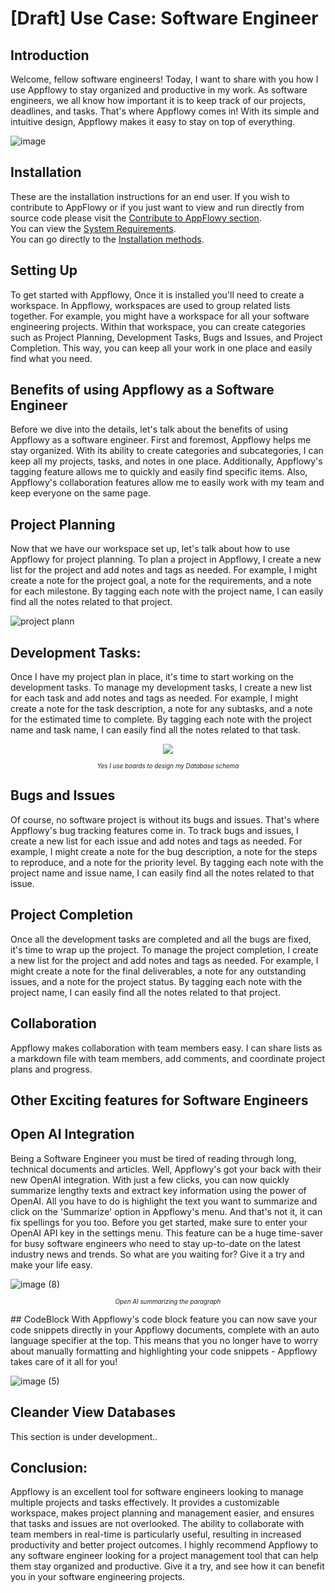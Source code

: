 # \[Draft] Use Case: Software Engineer


<!-- Introduction -->
## Introduction
Welcome, fellow software engineers! Today, I want to share with you how I use Appflowy to stay organized and productive in my work. As software engineers, we all know how important it is to keep track of our projects, deadlines, and tasks. That's where Appflowy comes in! With its simple and intuitive design, Appflowy makes it easy to stay on top of everything.

![image](https://user-images.githubusercontent.com/89600478/235852123-0105d13e-b05e-4df0-b136-4825ca817351.png)



<!-- How to Contribute -->
## Installation
These are the installation instructions for an end user. If you wish to contribute to AppFlowy or if you just want to view and run directly from source code please visit the [Contribute to AppFlowy section](https://appflowy.gitbook.io/docs/essential-documentation/contribute-to-appflowy).<br>
You can view the [System Requirements](https://appflowy.gitbook.io/docs/essential-documentation/install-appflowy/requirements).<br>
You can go directly to the [Installation methods](https://appflowy.gitbook.io/docs/essential-documentation/install-appflowy/installation-methods).

## Setting Up
To get started with Appflowy, Once it is installed you'll need to create a workspace. In Appflowy, workspaces are used to group related lists together. For example, you might have a workspace for all your software engineering projects. Within that workspace, you can create categories such as Project Planning, Development Tasks, Bugs and Issues, and Project Completion. This way, you can keep all your work in one place and easily find what you need.


## Benefits of using Appflowy as a Software Engineer
Before we dive into the details, let's talk about the benefits of using Appflowy as a software engineer. First and foremost, Appflowy helps me stay organized. With its ability to create categories and subcategories, I can keep all my projects, tasks, and notes in one place. Additionally, Appflowy's tagging feature allows me to quickly and easily find specific items. Also, Appflowy's collaboration features allow me to easily work with my team and keep everyone on the same page.



## Project Planning
Now that we have our workspace set up, let's talk about how to use Appflowy for project planning. To plan a project in Appflowy, I create a new list for the project and add notes and tags as needed. For example, I might create a note for the project goal, a note for the requirements, and a note for each milestone. By tagging each note with the project name, I can easily find all the notes related to that project.

![project plann](https://user-images.githubusercontent.com/89600478/235844017-2f00d682-5ddd-4fb5-a935-0055d0f3bb34.jpg)

## Development Tasks:
Once I have my project plan in place, it's time to start working on the development tasks. To manage my development tasks, I create a new list for each task and add notes and tags as needed. For example, I might create a note for the task description, a note for any subtasks, and a note for the estimated time to complete. By tagging each note with the project name and task name, I can easily find all the notes related to that task.


<div align="center">
  <img src="https://user-images.githubusercontent.com/89600478/235844308-d90c9446-732f-4b0a-8808-f7ace7f3e774.png">
</div>


<div align="center">
  <p><small style="font-size: 70%"><em>Yes I use boards to design my Database schema</em></small></p>
</div>

 
## Bugs and Issues
Of course, no software project is without its bugs and issues. That's where Appflowy's bug tracking features come in. To track bugs and issues, I create a new list for each issue and add notes and tags as needed. For example, I might create a note for the bug description, a note for the steps to reproduce, and a note for the priority level. By tagging each note with the project name and issue name, I can easily find all the notes related to that issue.




## Project Completion
Once all the development tasks are completed and all the bugs are fixed, it's time to wrap up the project. To manage the project completion, I create a new list for the project and add notes and tags as needed. For example, I might create a note for the final deliverables, a note for any outstanding issues, and a note for the project status. By tagging each note with the project name, I can easily find all the notes related to that project.

## Collaboration
Appflowy makes collaboration with team members easy. I can share lists as a markdown file with team members, add comments, and coordinate project plans and progress. 

## Other Exciting features for Software Engineers
## Open AI Integration
Being a Software Engineer you must be tired of reading through long, technical documents and articles. Well, Appflowy's got your back with their new OpenAI integration. With just a few clicks, you can now quickly summarize lengthy texts and extract key information using the power of OpenAI.
All you have to do is highlight the text you want to summarize and click on the 'Summarize' option in Appflowy's menu. And that's not it, it can fix spellings for you too.
Before you get started, make sure to enter your OpenAI API key in the settings menu. This feature can be a huge time-saver for busy software engineers who need to stay up-to-date on the latest industry news and trends. So what are you waiting for? Give it a try and make your life easy.

  ![image (8)](https://user-images.githubusercontent.com/89600478/236600222-7f6b30f0-2e39-4f5d-a642-7a90948ea624.png)
<div align="center">
  <p><small style="font-size: 70%"><em>Open AI summarizing the paragraph</em></small></p>
</div>
## CodeBlock
With Appflowy's code block feature you can now save your code snippets directly in your Appflowy documents, complete with an auto language specifier at the top.
This means that you no longer have to worry about manually formatting and highlighting your code snippets - Appflowy takes care of it all for you!

![image (5)](https://user-images.githubusercontent.com/89600478/235844514-280eebd8-004a-40f3-a9ca-ee76267d4495.png)


## Cleander View Databases
This section is under development..


## Conclusion:
Appflowy is an excellent tool for software engineers looking to manage multiple projects and tasks effectively. It provides a customizable workspace, makes project planning and management easier, and ensures that tasks and issues are not overlooked. The ability to collaborate with team members in real-time is particularly useful, resulting in increased productivity and better project outcomes. I highly recommend Appflowy to any software engineer looking for a project management tool that can help them stay organized and productive. Give it a try, and see how it can benefit you in your software engineering projects.

